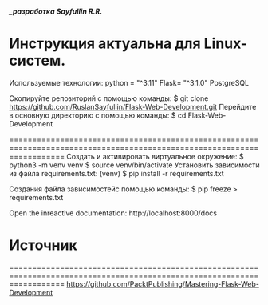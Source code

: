 ##### _разработка Sayfullin R.R.

Инструкция актуальна для Linux-систем.
========================================================================================================================
Используемые технологии:
    python = "^3.11"
    Flask= "^3.1.0"
    PostgreSQL

Скопируйте репозиторий с помощью команды:
$ git clone https://github.com/RuslanSayfullin/Flask-Web-Development.git
Перейдите в основную директорию с помощью команды: 
$ cd Flask-Web-Development

========================================================================================================================
Создать и активировать виртуальное окружение: 
    $ python3 -m venv venv 
    $ source venv/bin/activate 
Установить зависимости из файла requirements.txt:
    (venv) $ pip install -r requirements.txt

Cоздания файла зависимостейс помощью команды:
    $ pip freeze > requirements.txt

Open the inreactive documentation: http://localhost:8000/docs

# Источник
========================================================================================================================
https://github.com/PacktPublishing/Mastering-Flask-Web-Development